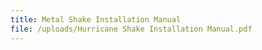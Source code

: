 ```yaml
---
title: Metal Shake Installation Manual
file: /uploads/Hurricane Shake Installation Manual.pdf
---
```


